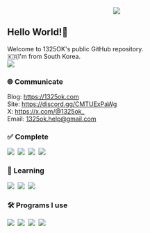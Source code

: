 <div align="center">
<img align="center" src="https://capsule-render.vercel.app/api?type=waving&height=300&desc=🇰🇷%20Developer&color=2774ff&text=1325OK&section=footer&fontColor=FFFFFF" /><br/>
</div>
<div align="left">
<h2>Hello World!👋</h2>
Welcome to 1325OK's public GitHub repository.    <br/>
🇰🇷I'm from South Korea.<br/>
<img src="https://github-readme-stats.vercel.app/api/top-langs/?username=1325ok&theme=dark&hide_border=false&include_all_commits=false&count_private=false&layout=compact" />
<h3 align="left">🌐 Communicate</h3>
<div align="left">
  <span>Blog: </span><a href="https://blog.1325ok.com">https://1325ok.com</a><br>
  <span>Site: </span><a href="https://discord.gg/CMTUExPaWg">https://discord.gg/CMTUExPaWg</a><br>
  <span>X: </span><a href="https://x.com/@1325ok_">https://x.com/@1325ok_</a><br>
  <span>Email: </span><a href="mailto:1325ok.help@gmail.com">1325ok.help@gmail.com</a>  
</div>
<h3 align="left">✅ Complete</h3>
<div align="left">
  <img src="https://img.shields.io/badge/javascript-F7DF1E.svg?style=for-the-badge" />&nbsp
  <img src="https://img.shields.io/badge/html5-E34F26.svg?style=for-the-badge" />&nbsp
  <img src="https://img.shields.io/badge/python-3670A0?style=for-the-badge" />&nbsp   
  <img src="https://img.shields.io/badge/C%23-%23239120?style=for-the-badge" /> 
</div>   
<h3 align="left">📖 Learning</h3>
<div align="left">
  <img src="https://img.shields.io/badge/c-%2300599C.svg?style=for-the-badge" />&nbsp   
  <img src="https://img.shields.io/badge/java-%23ED8B00?style=for-the-badge" />&nbsp    
  <img src="https://img.shields.io/badge/Kotlin-8A2BE2?style=for-the-badge" />
</div>   
<h3 align="left">🛠 Programs I use</h3>
<div align="left">
  <img src="https://img.shields.io/badge/git-F05033.svg?style=for-the-badge" />&nbsp
  <img src="https://img.shields.io/badge/github-181717.svg?style=for-the-badge" />&nbsp
  <img src="https://img.shields.io/badge/Android Studio-6B9C39.svg?style=for-the-badge" />&nbsp
  <img src="https://img.shields.io/badge/VSCode-005BA4.svg?style=for-the-badge" />
</div>

</div>
